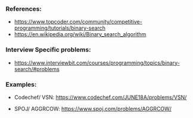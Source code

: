 ### References:
- https://www.topcoder.com/community/competitive-programming/tutorials/binary-search
- https://en.wikipedia.org/wiki/Binary_search_algorithm

### Interview Specific problems:
- https://www.interviewbit.com/courses/programming/topics/binary-search/#problems

### Examples:

- Codechef/ VSN:
https://www.codechef.com/JUNE18A/problems/VSN/

- SPOJ/ AGGRCOW:
https://www.spoj.com/problems/AGGRCOW/

